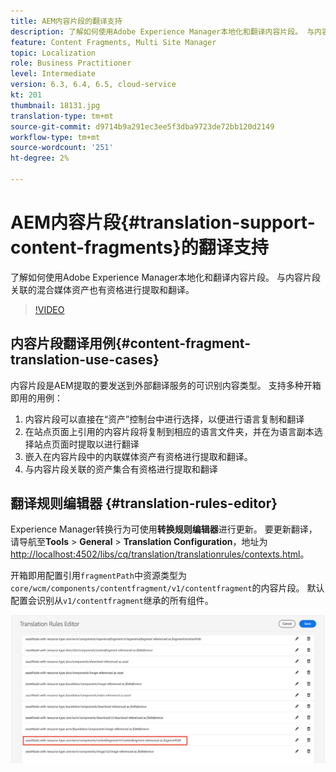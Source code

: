 ```yaml
---
title: AEM内容片段的翻译支持
description: 了解如何使用Adobe Experience Manager本地化和翻译内容片段。 与内容片段关联的混合媒体资产也有资格进行提取和翻译。
feature: Content Fragments, Multi Site Manager
topic: Localization
role: Business Practitioner
level: Intermediate
version: 6.3, 6.4, 6.5, cloud-service
kt: 201
thumbnail: 18131.jpg
translation-type: tm+mt
source-git-commit: d9714b9a291ec3ee5f3dba9723de72bb120d2149
workflow-type: tm+mt
source-wordcount: '251'
ht-degree: 2%

---
```



# AEM内容片段{#translation-support-content-fragments}的翻译支持

了解如何使用Adobe Experience Manager本地化和翻译内容片段。 与内容片段关联的混合媒体资产也有资格进行提取和翻译。

>[!VIDEO](https://video.tv.adobe.com/v/18131/?quality=12&learn=on)

## 内容片段翻译用例{#content-fragment-translation-use-cases}

内容片段是AEM提取的要发送到外部翻译服务的可识别内容类型。 支持多种开箱即用的用例：

1. 内容片段可以直接在“资产”控制台中进行选择，以便进行语言复制和翻译
2. 在站点页面上引用的内容片段将复制到相应的语言文件夹，并在为语言副本选择站点页面时提取以进行翻译
3. 嵌入在内容片段中的内联媒体资产有资格进行提取和翻译。
4. 与内容片段关联的资产集合有资格进行提取和翻译

## 翻译规则编辑器 {#translation-rules-editor}

Experience Manager转换行为可使用&#x200B;**转换规则编辑器**&#x200B;进行更新。 要更新翻译，请导航至&#x200B;**Tools** > **General** > **Translation Configuration**，地址为[http://localhost:4502/libs/cq/translation/translationrules/contexts.html](http://localhost:4502/libs/cq/translation/translationrules/contexts.html)。

开箱即用配置引用`fragmentPath`中资源类型为`core/wcm/components/contentfragment/v1/contentfragment`的内容片段。 默认配置会识别从`v1/contentfragment`继承的所有组件。

![翻译规则编辑器](assets/translation-configuration.png)

